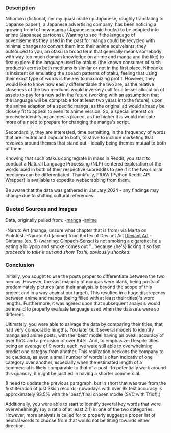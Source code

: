 ### Description

Nihonoku (fictional, per my quasi made up Japanese, roughly translating to 'Japanse paper'), a Japanese advertising company, has been noticing a growing trend of new manga (Japanese comic books) to be adapted into anime (Japanese cartoons). Wanting to see if the language of advertisements they used in the past for manga could be recycled with minimal changes to convert them into their anime equivelants, they outsouced to you, an otaku (a broad term that generally means somebody with way too much domain knowledge on anime and manga and the like) to first explore if the language used by otakus (the known consumer of such products) across both mediums is similar or not in the first place. Nihonoku is insistent on emulating the speach patterns of otaku, feeling that using their exact type of words is the key to maximizing profit. However, they would like to know how easily differentiable the two are, as the relative closeness of the two mediums would inversely call for a lesser allocation of assets to pay for a new ad in the future (working wtih an assumption that the language will be comprable for at least two years into the future), upon the anime adaption of a specific manga, as the original ad would already be closely fit to appeal to even its anime version. So, a special interest on precisely identifying animes is placed, as the higher it is would
indicate more of a need to prepare for changing the manga's script.

Secondardily, they are interested, time permitting, in the frequency of words that are neutral and popular to both, to strive to include marketing that revolves around themes that stand out - ideally being themes mutual to both of them.

Knowing that such otakus congregrate in mass in Reddit, you start to conduct a Natural Language Processing (NLP) centered exploration of the words used in both of their respective subreddits to see if it the two similar mediums can be differentiated. Thankfully, PRAW (Python Reddit API Wrapper) is available to expedite webscrabbing from them.

Be aware that the data was gathered in January 2024 - any findings may change due to shifting cultural references.

### Quoted Sources and Images

Data, originally pulled from:
-[manga](https://www.reddit.com/r/manga/)
-[anime](https://www.reddit.com/r/anime/)

-Naruto Art (manga, unsure what chapter that is from) via Marta on PinIntest.
-Naurto Art (anime) from Kortex of Deviant Art [Deviant Art](https://www.deviantart.com/kortrex/art/Naruto-Rasengan-479231732)
-Gintama (ep. 5) (warning: Ginpach-Sensei is not smoking a cigarette; he's eating a lollypop and smoke comes out "...because {he's} licking it so fast *proceeds to take it out and show Toshi, obviously shocked*.


### Conclusion

Initially, you sought to use the posts proper to differentiate between the two medias. However, the vast majority of mangas were blank, being posts of predominately pictures (and their analysis is beyond the scope of this project and in a way against our target). This resulted in a huge discrepency between anime and manga (being filled with at least their titles)'s word lengths. Furthermore, it was agreed upon that subsequent analysis would be invalid to properly evaluate language used when the datasets were so different. 

Ultimately, you were able to salvage the data by comparing their titles, that had very comporable lengths. You later built several models to identify manga and anime posts, with the 'best' model having an oveall accuracy of over 95% and a precision of over 94%. And, to emphasize: Despite titles being an average of 9 words each, we were still able to overwhelming predict one categoy from another. This realization beckons the company to be cautious, as even a small number of words is often indicativ of one category over another, especially when the estimated length of a commercial is likely comparable to that of a post. To potentially work around this quandry, it might be justfied in having a shorter commercial.

(I need to update the previous paragraph, but in short that was true from the first iteration of just 3kish records; nowadays with over 9k test accuracy is approximately 93.5% with the 'best'/final chosen modle (SVC with Tfidf).)

Additionally, you were able to start to identify several key words that were overwhelmingly (by a ratio of at least 2:1) in one of the two categories. However, more analysis is called for to properly suggest a proper list of neutral words to choose from that would not be tilting towards either direction.
